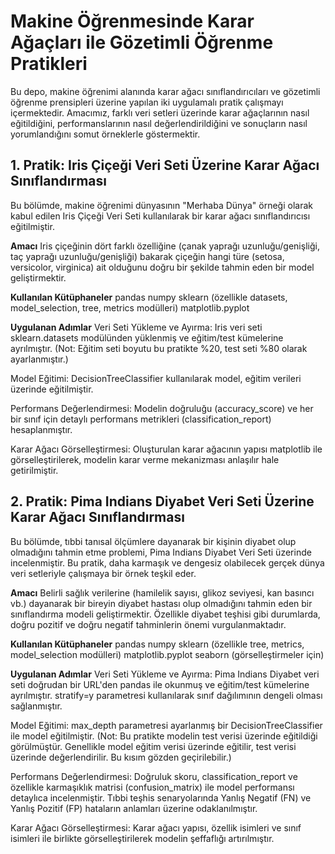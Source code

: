 # Makine Öğrenmesinde Karar Ağaçları ile Gözetimli Öğrenme Pratikleri
Bu depo, makine öğrenimi alanında karar ağacı sınıflandırıcıları ve gözetimli öğrenme prensipleri üzerine yapılan iki uygulamalı pratik çalışmayı içermektedir. Amacımız, farklı veri setleri üzerinde karar ağaçlarının nasıl eğitildiğini, performanslarının nasıl değerlendirildiğini ve sonuçların nasıl yorumlandığını somut örneklerle göstermektir.

## 1. Pratik: Iris Çiçeği Veri Seti Üzerine Karar Ağacı Sınıflandırması
Bu bölümde, makine öğrenimi dünyasının "Merhaba Dünya" örneği olarak kabul edilen Iris Çiçeği Veri Seti kullanılarak bir karar ağacı sınıflandırıcısı eğitilmiştir.

**Amacı**
Iris çiçeğinin dört farklı özelliğine (çanak yaprağı uzunluğu/genişliği, taç yaprağı uzunluğu/genişliği) bakarak çiçeğin hangi türe (setosa, versicolor, virginica) ait olduğunu doğru bir şekilde tahmin eden bir model geliştirmektir.

**Kullanılan Kütüphaneler**
pandas
numpy
sklearn (özellikle datasets, model_selection, tree, metrics modülleri)
matplotlib.pyplot

**Uygulanan Adımlar**
Veri Seti Yükleme ve Ayırma: Iris veri seti sklearn.datasets modülünden yüklenmiş ve eğitim/test kümelerine ayrılmıştır. (Not: Eğitim seti boyutu bu pratikte %20, test seti %80 olarak ayarlanmıştır.)

Model Eğitimi: DecisionTreeClassifier kullanılarak model, eğitim verileri üzerinde eğitilmiştir.

Performans Değerlendirmesi: Modelin doğruluğu (accuracy_score) ve her bir sınıf için detaylı performans metrikleri (classification_report) hesaplanmıştır.

Karar Ağacı Görselleştirmesi: Oluşturulan karar ağacının yapısı matplotlib ile görselleştirilerek, modelin karar verme mekanizması anlaşılır hale getirilmiştir.


## 2. Pratik: Pima Indians Diyabet Veri Seti Üzerine Karar Ağacı Sınıflandırması
Bu bölümde, tıbbi tanısal ölçümlere dayanarak bir kişinin diyabet olup olmadığını tahmin etme problemi, Pima Indians Diyabet Veri Seti üzerinde incelenmiştir. Bu pratik, daha karmaşık ve dengesiz olabilecek gerçek dünya veri setleriyle çalışmaya bir örnek teşkil eder.

**Amacı**
Belirli sağlık verilerine (hamilelik sayısı, glikoz seviyesi, kan basıncı vb.) dayanarak bir bireyin diyabet hastası olup olmadığını tahmin eden bir sınıflandırma modeli geliştirmektir. Özellikle diyabet teşhisi gibi durumlarda, doğru pozitif ve doğru negatif tahminlerin önemi vurgulanmaktadır.

**Kullanılan Kütüphaneler**
pandas
numpy
sklearn (özellikle tree, metrics, model_selection modülleri)
matplotlib.pyplot
seaborn (görselleştirmeler için)

**Uygulanan Adımlar**
Veri Seti Yükleme ve Ayırma: Pima Indians Diyabet veri seti doğrudan bir URL'den pandas ile okunmuş ve eğitim/test kümelerine ayrılmıştır. stratify=y parametresi kullanılarak sınıf dağılımının dengeli olması sağlanmıştır.

Model Eğitimi: max_depth parametresi ayarlanmış bir DecisionTreeClassifier ile model eğitilmiştir. (Not: Bu pratikte modelin test verisi üzerinde eğitildiği görülmüştür. Genellikle model eğitim verisi üzerinde eğitilir, test verisi üzerinde değerlendirilir. Bu kısım gözden geçirilebilir.)

Performans Değerlendirmesi: Doğruluk skoru, classification_report ve özellikle karmaşıklık matrisi (confusion_matrix) ile model performansı detaylıca incelenmiştir. Tıbbi teşhis senaryolarında Yanlış Negatif (FN) ve Yanlış Pozitif (FP) hataların anlamları üzerine odaklanılmıştır.

Karar Ağacı Görselleştirmesi: Karar ağacı yapısı, özellik isimleri ve sınıf isimleri ile birlikte görselleştirilerek modelin şeffaflığı artırılmıştır.
